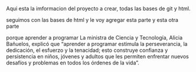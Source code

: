 Aqui esta la imformacion del proyecto a crear, todas las bases de git y html.

seguimos con las bases de html y le voy agregar esta parte y esta otra parte 

porque aprender a programar La ministra de Ciencia y Tecnología, Alicia Bañuelos, explicó que “aprender a programar estimula la perseverancia, la dedicación, el esfuerzo y la tenacidad; esto construye confianza y persistencia en niños, jóvenes y adultos que les permiten enfrentar nuevos desafíos y problemas en todos los órdenes de la vida”.
